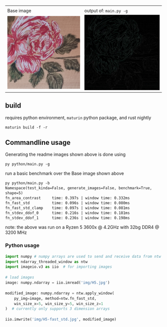 

<table>
<tr><td colspan="2"></td> </tr>

<tr>
<td>Base image</td>
<td>output of: <code>main.py -g</code></td>
</tr>
<tr>
<td><img src="img/H5.jpg"></td>
<td><img src="img/H5-fast_std.jpg"></td>
</tr>

</table>

## build
requires python environment, `maturin` python package, and rust nightly
```commandline
maturin build -f -r
```

## Commandline usage
Generating the readme images shown above is done using
```commandline
py python/main.py -g
```
run a basic benchmark over the Base image shown above
```commandline
py python/main.py -b
Namespace(test_kinda=False, generate_images=False, benchmark=True, shape=5)
fn_area_contrast     time: 0.397s | window time: 0.332ms
fn_fast_std          time: 0.096s | window time: 0.080ms
fn_fast_std_clamp    time: 0.097s | window time: 0.081ms
fn_stdev_ddof_0      time: 0.216s | window time: 0.181ms
fn_stdev_ddof_1      time: 0.236s | window time: 0.198ms
```
note: the above was run on a Ryzen 5 3600x @ 4.2GHz with 32bg DDR4 @ 3200 MHz 

### Python usage

```python
import numpy # numpy arrays are used to send and receive data from ntw
import ndarray_threaded_window as ntw
import imageio.v3 as iio  # for importing images

# load images
image: numpy.ndarray = iio.imread('img/H5.jpg')

modified_image: numpy.ndarray = ntw.apply_window(
    py_img=image, method=ntw.fn_fast_std,
    win_size_x=5, win_size_y=5, win_size_z=1
)  # currently only supports 3 dimension arrays

iio.imwrite('img/H5-fast_std.jpg', modified_image)
```
